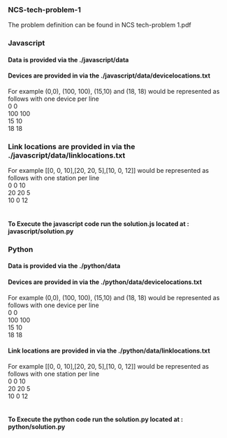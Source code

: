 ### NCS-tech-problem-1
The problem definition can be found in NCS tech-problem 1.pdf

### Javascript
#### Data is provided via the ./javascript/data
#### Devices are provided in via the ./javascript/data/devicelocations.txt
For example (0,0), (100, 100), (15,10) and (18, 18) would be represented as follows with one device per line
<br />
0 0<br />
100 100<br />
15 10<br />
18 18<br />

### Link locations are provided in via the ./javascript/data/linklocations.txt
For example [[0, 0, 10],[20, 20, 5],[10, 0, 12]] would be represented as follows with one station per line
<br />
0 0 10<br />
20 20 5<br />
10 0 12<br />
<br />
#### To Execute the javascript code run the solution.js located at : javascript/solution.py


### Python
#### Data is provided via the ./python/data
#### Devices are provided in via the ./python/data/devicelocations.txt
For example (0,0), (100, 100), (15,10) and (18, 18) would be represented as follows with one device per line
<br />
0 0<br />
100 100<br />
15 10<br />
18 18<br />

#### Link locations are provided in via the ./python/data/linklocations.txt
For example [[0, 0, 10],[20, 20, 5],[10, 0, 12]] would be represented as follows with one station per line
<br />
0 0 10<br />
20 20 5<br />
10 0 12<br />
<br />
#### To Execute the python code run the solution.py located at : python/solution.py
